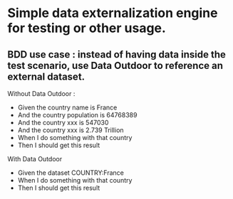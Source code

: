 # Simple data externalization engine for testing or other usage. 

## BDD use case : instead of having data inside the test scenario, use Data Outdoor to reference an external dataset. 

Without Data Outdoor :
* Given the country name is France
* And the country population is 64768389
* And the country xxx is 547030
* And the country xxx is 2.739 Trillion
* When I do something with that country
* Then I should get this result

With Data Outdoor
* Given the dataset COUNTRY:France
* When I do something with that country
* Then I should get this result
